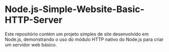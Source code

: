 # Node.js-Simple-Website-Basic-HTTP-Server
Este repositório contém um projeto simples de site desenvolvido em Node.js, demonstrando o uso do módulo HTTP nativo do Node.js para criar um servidor web básico.
